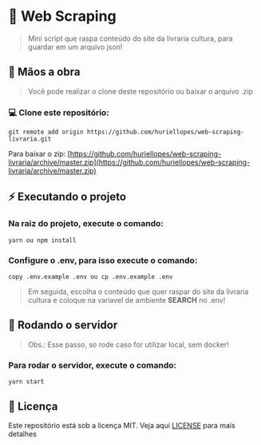 # 🔖 Web Scraping

> Mini script que raspa conteúdo do site da livraria cultura, para guardar em um arquivo json!

## 🙌 Mãos a obra

> Você pode realizar o clone deste repositório ou baixar o arquivo .zip

### 💻 Clone este repositório:

````
git remote add origin https://github.com/huriellopes/web-scraping-livraria.git
````
Para baixar o zip: [https://github.com/huriellopes/web-scraping-livraria/archive/master.zip](https://github.com/huriellopes/web-scraping-livraria/archive/master.zip)

## ⚡ Executando o projeto

### Na raiz do projeto, execute o comando:

````
yarn ou npm install
````

### Configure o .env, para isso execute o comando:

````
copy .env.example .env ou cp .env.example .env
````

> Em seguida, escolha o conteúdo que quer raspar do site da livraria cultura e coloque na variavel de ambiente **SEARCH** no .env!

## 🚀 Rodando o servidor

> Obs.: Esse passo, so rode caso for utilizar local, sem docker!

### Para rodar o servidor, execute o comando:

````
yarn start
````

## 📑 Licença

Este repositório está sob a licença MIT. Veja aqui [LICENSE](LICENSE) para mais detalhes

